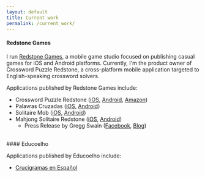 ```yaml
---
layout: default
title: Current work
permalink: /current_work/
---
```


#### Redstone Games

I run [Redstone Games](https://www.redstonegames.mobi), a mobile game studio focused on publishing casual games for iOS and Android platforms. Currently, I'm the product owner of Crossword Puzzle Redstone, a cross-platform mobile application targeted to English-speaking crossword solvers.

Applications published by Redstone Games include:

- Crossword Puzzle Redstone ([iOS](https://itunes.apple.com/app/id957848865), [Android](https://play.google.com/store/apps/details?id=mobi.redstonegames.crossword.en), [Amazon](https://www.amazon.com/dp/B01J92QJZO/))
- Palavras Cruzadas ([iOS](https://itunes.apple.com/app/id917832873), [Android](https://play.google.com/store/apps/details?id=mobi.redstonegames.crossword))
- Solitaire Mob ([iOS](https://itunes.apple.com/app/id815772160), [Android](https://play.google.com/store/apps/details?id=com.casualon.games.klondikesolitaire))
- Mahjong Solitaire Redstone ([iOS](https://itunes.apple.com/app/id880605393), [Android](https://play.google.com/store/apps/details?id=mobi.redstonegames.redstonemahjong))
  - Press Release by Gregg Swain ([Facebook](https://www.facebook.com/gregg.swain.5/posts/529438413931091), [Blog](https://www.mahjongtreasures.com/2016/06/12/the-viridian-set/))

<br>
#### Educoelho

Applications published by Educoelho include:

- [Crucigramas en Español](/crucigrama/)